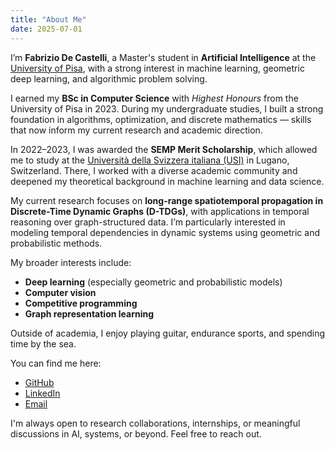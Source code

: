 ```yaml
---
title: "About Me"
date: 2025-07-01
---
```


I’m **Fabrizio De Castelli**, a Master's student in **Artificial Intelligence** at the [University of Pisa](https://www.unipi.it/), with a strong interest in machine learning, geometric deep learning, and algorithmic problem solving.

I earned my **BSc in Computer Science** with *Highest Honours* from the University of Pisa in 2023. During my undergraduate studies, I built a strong foundation in algorithms, optimization, and discrete mathematics — skills that now inform my current research and academic direction.

In 2022–2023, I was awarded the **SEMP Merit Scholarship**, which allowed me to study at the [Università della Svizzera italiana (USI)](https://www.usi.ch/en) in Lugano, Switzerland. There, I worked with a diverse academic community and deepened my theoretical background in machine learning and data science.

My current research focuses on **long-range spatiotemporal propagation in Discrete-Time Dynamic Graphs (D-TDGs)**, with applications in temporal reasoning over graph-structured data. I’m particularly interested in modeling temporal dependencies in dynamic systems using geometric and probabilistic methods.

My broader interests include:

- **Deep learning** (especially geometric and probabilistic models)
- **Computer vision**
- **Competitive programming**
- **Graph representation learning**

Outside of academia, I enjoy playing guitar, endurance sports, and spending time by the sea.

You can find me here:
- [GitHub](https://github.com/FabriDeCastelli)
- [LinkedIn](https://www.linkedin.com/in/fabrizio-de-castelli-bb8b77270/)
- [Email](mailto:decastellifabrizio@gmail.com)

I'm always open to research collaborations, internships, or meaningful discussions in AI, systems, or beyond. Feel free to reach out.
